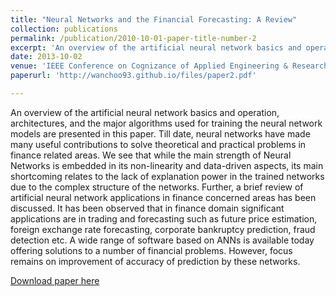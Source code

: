 ```yaml
---
title: "Neural Networks and the Financial Forecasting: A Review"
collection: publications
permalink: /publication/2010-10-01-paper-title-number-2
excerpt: 'An overview of the artificial neural network basics and operation, architectures, and the major algorithms used for training the neural network models are presented in this paper.'
date: 2013-10-02
venue: 'IEEE Conference on Cognizance of Applied Engineering & Research '
paperurl: 'http://wanchoo93.github.io/files/paper2.pdf'

---
```

An overview of the artificial neural network basics and operation, architectures, and the major algorithms used for training the neural network models are presented in this paper. Till date, neural networks have made many useful contributions to solve theoretical and practical problems in finance related areas. We see that while the main strength of Neural Networks is embedded in its non-linearity and data-driven aspects, its main shortcoming relates to the lack of explanation power in the trained networks due to the complex structure of the networks. Further, a brief review of artificial neural network applications in finance concerned areas has been discussed. It has been observed that in finance domain significant applications are in trading and forecasting such as future price estimation, foreign exchange rate forecasting, corporate bankruptcy prediction, fraud detection etc. A wide range of software based on ANNs is available today offering solutions to a number of financial problems. However, focus remains on improvement of accuracy of prediction by these networks.

[Download paper here](http://wanchoo93.github.io/files/paper2.pdf)
